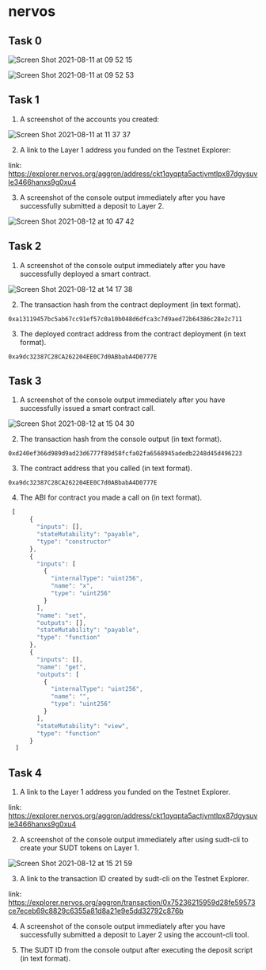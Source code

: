# nervos

## Task 0

![Screen Shot 2021-08-11 at 09 52 15](https://user-images.githubusercontent.com/1825273/128962086-5c2d67d7-36c1-48e8-8837-3fb5984fb3c5.png)


![Screen Shot 2021-08-11 at 09 52 53](https://user-images.githubusercontent.com/1825273/128962096-d1fa5292-9b0c-4aa9-b172-3958bda02e2f.png)

## Task 1

1. A screenshot of the accounts you created:

![Screen Shot 2021-08-11 at 11 37 37](https://user-images.githubusercontent.com/1825273/129129919-0436c43e-19ee-49d1-9f56-ee970075dd8d.png)

2. A link to the Layer 1 address you funded on the Testnet Explorer:

link: https://explorer.nervos.org/aggron/address/ckt1qyqpta5actjvmtlpx87dgysuvle3466hanxs9g0xu4

3. A screenshot of the console output immediately after you have successfully submitted a deposit to Layer 2.

![Screen Shot 2021-08-12 at 10 47 42](https://user-images.githubusercontent.com/1825273/129130804-92751d63-263f-4a1a-a8d4-5c6691c34177.png)


## Task 2 

1. A screenshot of the console output immediately after you have successfully deployed a smart contract.

![Screen Shot 2021-08-12 at 14 17 38](https://user-images.githubusercontent.com/1825273/129147524-bfbf5592-1b21-4b6d-86eb-aa5b9ae6597a.png)

2. The transaction hash from the contract deployment (in text format).

```
0xa13119457bc5ab67cc91ef57c0a10b048d6dfca3c7d9aed72b64386c28e2c711
```

3. The deployed contract address from the contract deployment (in text format).

```
0xa9dc32387C28CA262204EE0C7d0ABbabA4D0777E
```

## Task 3

1. A screenshot of the console output immediately after you have successfully issued a smart contract call.

![Screen Shot 2021-08-12 at 15 04 30](https://user-images.githubusercontent.com/1825273/129152665-f0472c83-45b4-4ca7-9d66-3aac8181200e.png)


2. The transaction hash from the console output (in text format).

```
0xd240ef366d989d9ad23d6777f89d58fcfa02fa6568945adedb2248d45d496223
```

3. The contract address that you called (in text format).

```
0xa9dc32387C28CA262204EE0C7d0ABbabA4D0777E
```

4. The ABI for contract you made a call on (in text format).

``` js
 [
      {
        "inputs": [],
        "stateMutability": "payable",
        "type": "constructor"
      },
      {
        "inputs": [
          {
            "internalType": "uint256",
            "name": "x",
            "type": "uint256"
          }
        ],
        "name": "set",
        "outputs": [],
        "stateMutability": "payable",
        "type": "function"
      },
      {
        "inputs": [],
        "name": "get",
        "outputs": [
          {
            "internalType": "uint256",
            "name": "",
            "type": "uint256"
          }
        ],
        "stateMutability": "view",
        "type": "function"
      }
  ]
```

## Task 4

1. A link to the Layer 1 address you funded on the Testnet Explorer.

link: https://explorer.nervos.org/aggron/address/ckt1qyqpta5actjvmtlpx87dgysuvle3466hanxs9g0xu4

2. A screenshot of the console output immediately after using sudt-cli to create your SUDT tokens on Layer 1.

![Screen Shot 2021-08-12 at 15 21 59](https://user-images.githubusercontent.com/1825273/129155352-3e3691ad-cbb0-477d-89f1-7bf45a8d597c.png)


3. A link to the transaction ID created by sudt-cli on the Testnet Explorer.

link: https://explorer.nervos.org/aggron/transaction/0x75236215959d28fe59573ce7eceb69c8829c6355a81d8a21e9e5dd32792c876b

4. A screenshot of the console output immediately after you have successfully submitted a deposit to Layer 2 using the account-cli tool.

5. The SUDT ID from the console output after executing the deposit script (in text format).
